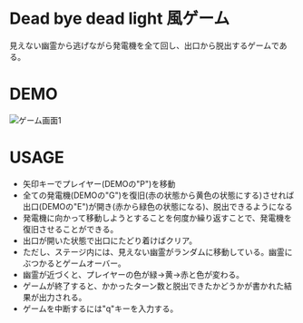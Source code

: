 # Dead bye dead light 風ゲーム
見えない幽霊から逃げながら発電機を全て回し、出口から脱出するゲームである。
# DEMO
![ゲーム画面1](https://user-images.githubusercontent.com/60833795/86688948-84b3bb00-c041-11ea-985b-579bc2aec242.PNG)
# USAGE
* 矢印キーでプレイヤー(DEMOの"P")を移動
* 全ての発電機(DEMOの"G")を復旧(赤の状態から黄色の状態にする)させれば出口(DEMOの"E")が開き(赤から緑色の状態になる)、脱出できるようになる
* 発電機に向かって移動しようとすることを何度か繰り返すことで、発電機を復旧させることができる。
* 出口が開いた状態で出口にたどり着けばクリア。
* ただし、ステージ内には、見えない幽霊がランダムに移動している。幽霊にぶつかるとゲームオーバー。
* 幽霊が近づくと、プレイヤーの色が緑→黄→赤と色が変わる。
* ゲームが終了すると、かかったターン数と脱出できたかどうかが書かれた結果が出力される。
* ゲームを中断するには"q"キーを入力する。
